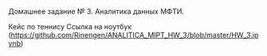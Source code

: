 Домашнее задание № 3. Аналитика данных МФТИ.

Кейс по теннису
Ссылка на ноутбук (https://github.com/Rinengen/ANALITICA_MIPT_HW_3/blob/master/HW_3.ipynb)
